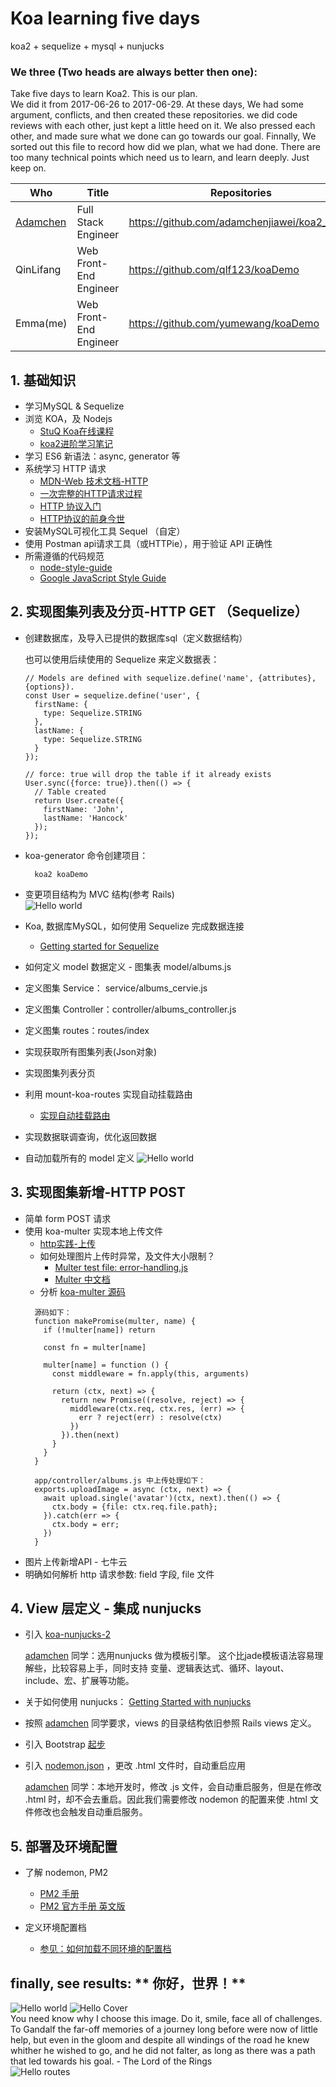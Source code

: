 # Koa learning five days

koa2 + sequelize + mysql + nunjucks

### We three (Two heads are always better then one):

Take five days to learn Koa2. This is our plan. <br />
We did it from 2017-06-26 to 2017-06-29. At these days, We had some argument, conflicts, and then created these repositories. we did code reviews with each other, just kept a little heed on it. We also pressed each other, and made sure what we done can go towards our goal. Finnally, We sorted out this file to record how did we plan, what we had done. There are too many technical points which need us to learn, and learn deeply. Just keep on.

| Who | Title | Repositories | 
| ------| ------ | ------ |
| [Adamchen ](https://github.com/adamchenjiawei) | Full Stack Engineer | https://github.com/adamchenjiawei/koa2_study |
| QinLifang | Web Front-End Engineer  | https://github.com/qlf123/koaDemo |
| Emma(me) | Web Front-End Engineer  | https://github.com/yumewang/koaDemo |

## 1. 基础知识

- 学习MySQL & Sequelize
- 浏览 KOA，及 Nodejs
    - [StuQ Koa在线课程](http://i5ting.github.io/stuq-koa/index.html)
    - [koa2进阶学习笔记](https://chenshenhai.github.io/koa2-note/)
- 学习 ES6 新语法：async, generator 等
- 系统学习 HTTP 请求
    - [MDN-Web 技术文档-HTTP](https://developer.mozilla.org/zh-CN/docs/Web/HTTP)
    - [一次完整的HTTP请求过程](https://foofish.net/http-request-process.html)
    - [HTTP 协议入门](http://www.ruanyifeng.com/blog/2016/08/http.html)
    - [HTTP协议的前身今世](https://github.com/muwenzi/Program-Blog/issues/35)
- 安装MySQL可视化工具 Sequel （自定）
- 使用 Postman api请求工具（或HTTPie），用于验证 API 正确性
- 所需遵循的代码规范
    - [node-style-guide](https://github.com/dead-horse/node-style-guide)
    - [Google JavaScript Style Guide](http://rudasn.github.io/google-javascript-style-guide/)


## 2. 实现图集列表及分页-HTTP GET （Sequelize）

- 创建数据库，及导入已提供的数据库sql（定义数据结构）

    也可以使用后续使用的 Sequelize 来定义数据表：

      // Models are defined with sequelize.define('name', {attributes}, {options}).
      const User = sequelize.define('user', {
        firstName: {
          type: Sequelize.STRING
        },
        lastName: {
          type: Sequelize.STRING
        }
      });

      // force: true will drop the table if it already exists
      User.sync({force: true}).then(() => {
        // Table created
        return User.create({
          firstName: 'John',
          lastName: 'Hancock'
        });
      });

- koa-generator 命令创建项目：
  ```
    koa2 koaDemo
  ```
- 变更项目结构为 MVC 结构(参考 Rails)<br />
    ![Hello world](https://github.com/yumewang/koaDemo/blob/master/public/images/application.png)
- Koa, 数据库MySQL，如何使用 Sequelize 完成数据连接
    - [Getting started for Sequelize](http://docs.sequelizejs.com/manual/installation/getting-started)
- 如何定义 model 数据定义 - 图集表 model/albums.js
- 定义图集 Service： service/albums_cervie.js
- 定义图集 Controller：controller/albums_controller.js
- 定义图集 routes：routes/index
- 实现获取所有图集列表(Json对象)
- 实现图集列表分页
- 利用 mount-koa-routes 实现自动挂载路由
    - [实现自动挂载路由](http://i5ting.github.io/stuq-koa/moa2/mount-routes.html)
- 实现数据联调查询，优化返回数据
- 自动加载所有的 model 定义
  ![Hello world](https://github.com/yumewang/koaDemo/blob/master/public/images/export-model.jpg)

## 3. 实现图集新增-HTTP POST

- 简单 form POST 请求
- 使用 koa-multer 实现本地上传文件
  - [http实践-上传](http://i5ting.github.io/stuq-koa/koa-practice/http-practice.html)
  - 如何处理图片上传时异常，及文件大小限制？
    - [Multer test file: error-handling.js](https://github.com/koa-modules/multer/blob/master/test/error-handling.js)
    - [Multer 中文档](https://github.com/expressjs/multer/blob/master/doc/README-zh-cn.md)
  - 分析 [koa-multer 源码](https://github.com/koa-modules/multer/blob/master/index.js)
  ```
    源码如下：
    function makePromise(multer, name) {
      if (!multer[name]) return

      const fn = multer[name]

      multer[name] = function () {
        const middleware = fn.apply(this, arguments)

        return (ctx, next) => {
          return new Promise((resolve, reject) => {
            middleware(ctx.req, ctx.res, (err) => {
              err ? reject(err) : resolve(ctx)
            })
          }).then(next)
        }
      }
    }

    app/controller/albums.js 中上传处理如下：
    exports.uploadImage = async (ctx, next) => {
      await upload.single('avatar')(ctx, next).then(() => {
        ctx.body = {file: ctx.req.file.path};
      }).catch(err => {
        ctx.body = err;
      })
    }
  ```
- 图片上传新增API - 七牛云
- 明确如何解析 http 请求参数: field 字段, file 文件

## 4. View 层定义 - 集成 nunjucks

- 引入 [koa-nunjucks-2](https://github.com/strawbrary/koa-nunjucks-2)
  
  [adamchen](https://github.com/adamchenjiawei) 同学：选用nunjucks 做为模板引擎。  这个比jade模板语法容易理解些，比较容易上手，同时支持 变量、逻辑表达式、循环、layout、include、宏、扩展等功能。
- 关于如何使用 nunjucks： [Getting Started with nunjucks](https://mozilla.github.io/nunjucks/getting-started.html)
- 按照 [adamchen](https://github.com/adamchenjiawei) 同学要求，views 的目录结构依旧参照 Rails views 定义。
- 引入 Bootstrap [起步](http://v3.bootcss.com/getting-started/)
- 引入 [nodemon.json](https://github.com/yumewang/koaDemo/blob/master/nodemon.json) ，更改 .html 文件时，自动重启应用

  [adamchen](https://github.com/adamchenjiawei) 同学：本地开发时，修改 .js 文件，会自动重启服务，但是在修改 .html 时，却不会去重启。因此我们需要修改 nodemon 的配置来使 .html 文件修改也会触发自动重启服务。


## 5. 部署及环境配置

- 了解  nodemon, PM2
    - [PM2 手册](https://wohugb.gitbooks.io/pm2/content/index.html)
    - [PM2 官方手册 英文版](http://pm2.keymetrics.io/docs/usage/quick-start/)

- 定义环境配置档
    - [参见：如何加载不同环境的配置档](https://github.com/adamchenjiawei/koa2_study/blob/master/config/index.js)

## finally, see results: ** 你好，世界！**
  ![Hello world](https://github.com/yumewang/koaDemo/blob/master/public/images/hello-world.png)
  ![Hello Cover](https://github.com/yumewang/koaDemo/blob/master/public/images/hello-cover.png)
  <br/>You need know why I choose this image. Do it, smile, face all of challenges. <br/>
  To Gandalf the far-off memories of a journey long before were now of little help, but even in the gloom and despite all windings of the road he knew whither he wished to go, and he did not falter, as long as there was a path that led towards his goal. - The Lord of the Rings <br/>
  ![Hello routes](https://github.com/yumewang/koaDemo/blob/master/public/images/hello-routes.png)



  